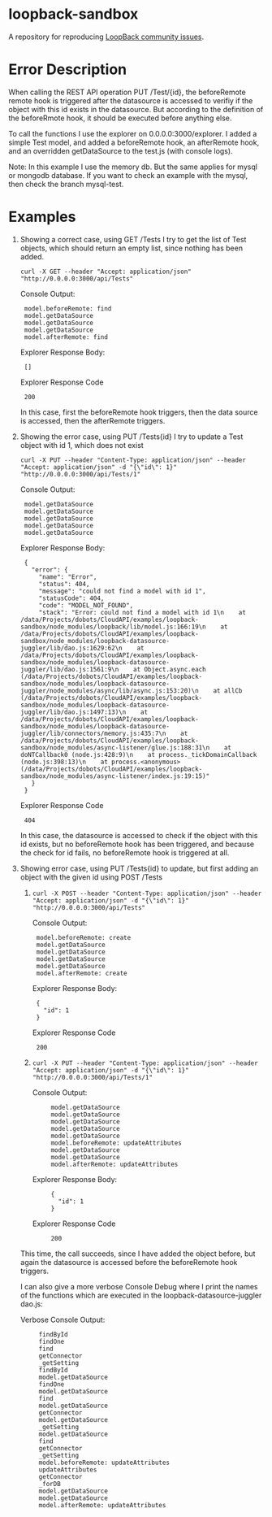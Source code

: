 # loopback-sandbox

A repository for reproducing [LoopBack community issues][wiki-issues].

[wiki-issues]: https://github.com/strongloop/loopback/wiki/Reporting-issues

# Error Description

When calling the REST API operation PUT /Test/{id}, the beforeRemote remote hook is triggered after the datasource is accessed to verifiy if the object with this id exists in the datasource. But according to the definition of the beforeRmote hook, it should be executed before anything else.

To call the functions I use the explorer on 0.0.0.0:3000/explorer. I added a simple Test model, and added a beforeRemote hook, an afterRemote hook, and an overridden getDataSource to the test.js (with console logs).

Note: In this example I use the memory db. But the same applies for mysql or mongodb database. If you want to check an example with the mysql, then check the branch mysql-test.

# Examples

1. Showing a correct case, using GET /Tests I try to get the list of Test objects, which should return an empty list, since nothing has been added.

	`curl -X GET --header "Accept: application/json" "http://0.0.0.0:3000/api/Tests"`

    Console Output:

    	model.beforeRemote: find
    	model.getDataSource
    	model.getDataSource
    	model.getDataSource
    	model.afterRemote: find

    Explorer Response Body:

    	[]

    Explorer Response Code

    	200

    In this case, first the beforeRemote hook triggers, then the data source is accessed, then the afterRemote triggers.

2. Showing the error case, using PUT /Tests{id} I try to update a Test object with id 1, which does not exist

	`curl -X PUT --header "Content-Type: application/json" --header "Accept: application/json" -d "{\"id\": 1}" "http://0.0.0.0:3000/api/Tests/1"`

    Console Output:

    	model.getDataSource
    	model.getDataSource
    	model.getDataSource
    	model.getDataSource
    	model.getDataSource

    Explorer Response Body:

    	{
    	  "error": {
    	    "name": "Error",
    	    "status": 404,
    	    "message": "could not find a model with id 1",
    	    "statusCode": 404,
    	    "code": "MODEL_NOT_FOUND",
    	    "stack": "Error: could not find a model with id 1\n    at /data/Projects/dobots/CloudAPI/examples/loopback-sandbox/node_modules/loopback/lib/model.js:166:19\n    at /data/Projects/dobots/CloudAPI/examples/loopback-sandbox/node_modules/loopback-datasource-juggler/lib/dao.js:1629:62\n    at /data/Projects/dobots/CloudAPI/examples/loopback-sandbox/node_modules/loopback-datasource-juggler/lib/dao.js:1561:9\n    at Object.async.each (/data/Projects/dobots/CloudAPI/examples/loopback-sandbox/node_modules/loopback-datasource-juggler/node_modules/async/lib/async.js:153:20)\n    at allCb (/data/Projects/dobots/CloudAPI/examples/loopback-sandbox/node_modules/loopback-datasource-juggler/lib/dao.js:1497:13)\n    at /data/Projects/dobots/CloudAPI/examples/loopback-sandbox/node_modules/loopback-datasource-juggler/lib/connectors/memory.js:435:7\n    at /data/Projects/dobots/CloudAPI/examples/loopback-sandbox/node_modules/async-listener/glue.js:188:31\n    at doNTCallback0 (node.js:428:9)\n    at process._tickDomainCallback (node.js:398:13)\n    at process.<anonymous> (/data/Projects/dobots/CloudAPI/examples/loopback-sandbox/node_modules/async-listener/index.js:19:15)"
    	  }
    	}

    Explorer Response Code

    	404

    In this case, the datasource is accessed to check if the object with this id exists, but no beforeRemote hook has been triggered, and because the check for id fails, no beforeRemote hook is triggered at all.

3. Showing error case, using PUT /Tests{id} to update, but first adding an object with the given id using POST /Tests

    1. `curl -X POST --header "Content-Type: application/json" --header "Accept: application/json" -d "{\"id\": 1}" "http://0.0.0.0:3000/api/Tests"`

        Console Output:

        	model.beforeRemote: create
        	model.getDataSource
        	model.getDataSource
        	model.getDataSource
        	model.getDataSource
        	model.afterRemote: create

        Explorer Response Body:

        	{
        	  "id": 1
        	}

        Explorer Response Code

        	200

    2. `curl -X PUT --header "Content-Type: application/json" --header "Accept: application/json" -d "{\"id\": 1}" "http://0.0.0.0:3000/api/Tests/1"`

        Console Output:

            	model.getDataSource
            	model.getDataSource
            	model.getDataSource
            	model.getDataSource
            	model.getDataSource
            	model.beforeRemote: updateAttributes
            	model.getDataSource
            	model.getDataSource
            	model.afterRemote: updateAttributes

        Explorer Response Body:

            	{
            	  "id": 1
            	}

        Explorer Response Code

            	200

    This time, the call succeeds, since I have added the object before, but again the datasource is accessed before the beforeRemote hook triggers.

    I can also give a more verbose Console Debug where I print the names of the functions which are executed in the loopback-datasource-juggler dao.js:

    Verbose Console Output:

        	findById
        	findOne
        	find
        	getConnector
        	_getSetting
        	findById
        	model.getDataSource
        	findOne
        	model.getDataSource
        	find
        	model.getDataSource
        	getConnector
        	model.getDataSource
        	_getSetting
        	model.getDataSource
        	find
        	getConnector
        	_getSetting
        	model.beforeRemote: updateAttributes
        	updateAttributes
        	getConnector
        	_forDB
        	model.getDataSource
        	model.getDataSource
        	model.afterRemote: updateAttributes
